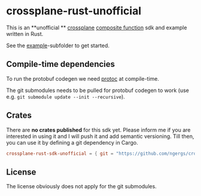 # crossplane-rust-unofficial

This is an **unofficial
** [crossplane](https://www.crossplane.io/) [composite function](https://docs.crossplane.io/latest/guides/write-a-composition-function-in-go/)
sdk and example written in Rust.

See the [example](example)-subfolder to get started.

## Compile-time dependencies

To run the protobuf codegen we need [protoc](https://protobuf.dev/installation/) at compile-time.

The git submodules needs to be pulled for protobuf codegen to work (use e.g. `git submodule update --init --recursive`).

## Crates

There are **no crates published** for this sdk yet.
Please inform me if you are interested in using it and I will push it and add semantic versioning.
Till then, you can use it by defining a git dependency in Cargo.

```toml
crossplane-rust-sdk-unofficial = { git = "https://github.com/ngergs/crossplane-rust-unofficial.git" }
```

## License

The license obviously does not apply for the git submodules.
